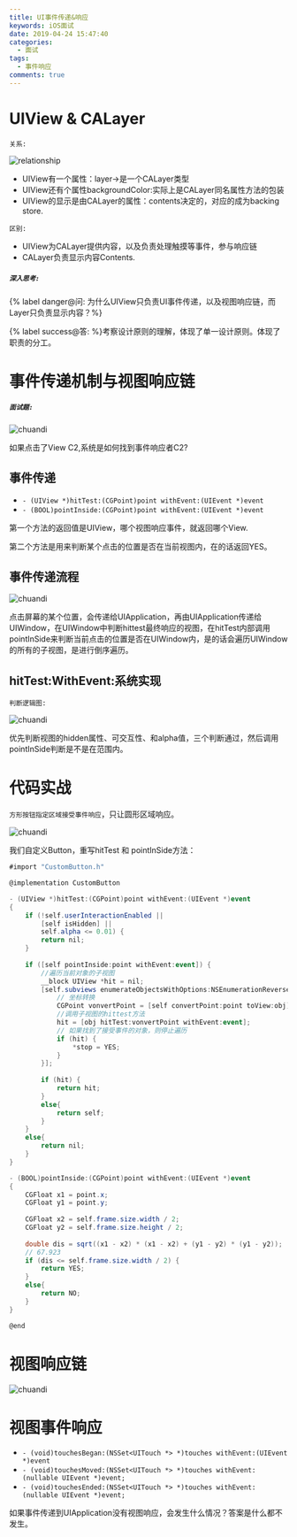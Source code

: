 ```yaml
---
title: UI事件传递&响应
keywords: iOS面试
date: 2019-04-24 15:47:40
categories: 
  - 面试
tags:
  - 事件响应
comments: true
---
```


# UIView & CALayer

`关系:`

![relationship](https://raw.githubusercontent.com/HaviLee/Blog-Images/master/Tech/calayer.png)

- UIView有一个属性：layer->是一个CALayer类型
- UIView还有个属性backgroundColor:实际上是CALayer同名属性方法的包装
- UIView的显示是由CALayer的属性：contents决定的，对应的成为backing store.

`区别:`

- UIView为CALayer提供内容，以及负责处理触摸等事件，参与响应链
- CALayer负责显示内容Contents.

##### `深入思考:`

{% label danger@问: 为什么UIView只负责UI事件传递，以及视图响应链，而Layer只负责显示内容？%}

{% label success@答: %}考察设计原则的理解，体现了单一设计原则。体现了职责的分工。

# 事件传递机制与视图响应链

##### `面试题:`

![chuandi](https://raw.githubusercontent.com/HaviLee/Blog-Images/master/Tech/responsder.png)

如果点击了View C2,系统是如何找到事件响应者C2?

## 事件传递

- `- (UIView *)hitTest:(CGPoint)point withEvent:(UIEvent *)event`
- `- (BOOL)pointInside:(CGPoint)point withEvent:(UIEvent *)event`

第一个方法的返回值是UIView，哪个视图响应事件，就返回哪个View.

第二个方法是用来判断某个点击的位置是否在当前视图内，在的话返回YES。

## 事件传递流程

![chuandi](https://raw.githubusercontent.com/HaviLee/Blog-Images/master/Tech/hittest.png)

点击屏幕的某个位置，会传递给UIApplication，再由UIApplication传递给UIWindow，在UIWindow中判断hittest最终响应的视图，在hitTest内部调用pointInSide来判断当前点击的位置是否在UIWindow内，是的话会遍历UIWindow的所有的子视图，是进行倒序遍历。

## hitTest:WithEvent:系统实现

`判断逻辑图:`

![chuandi](https://raw.githubusercontent.com/HaviLee/Blog-Images/master/Tech/luoji.png)

优先判断视图的hidden属性、可交互性、和alpha值，三个判断通过，然后调用pointInSide判断是不是在范围内。

# 代码实战

`方形按钮指定区域接受事件响应`，只让圆形区域响应。

![chuandi](https://raw.githubusercontent.com/HaviLee/Blog-Images/master/Tech/button.png)

我们自定义Button，重写hitTest 和 pointInSide方法：

```c#
#import "CustomButton.h"

@implementation CustomButton

- (UIView *)hitTest:(CGPoint)point withEvent:(UIEvent *)event
{
    if (!self.userInteractionEnabled ||
        [self isHidden] ||
        self.alpha <= 0.01) {
        return nil;
    }
    
    if ([self pointInside:point withEvent:event]) {
        //遍历当前对象的子视图
        __block UIView *hit = nil;
        [self.subviews enumerateObjectsWithOptions:NSEnumerationReverse usingBlock:^(__kindof UIView * _Nonnull obj, NSUInteger idx, BOOL * _Nonnull stop) {
            // 坐标转换
            CGPoint vonvertPoint = [self convertPoint:point toView:obj];
            //调用子视图的hittest方法
            hit = [obj hitTest:vonvertPoint withEvent:event];
            // 如果找到了接受事件的对象，则停止遍历
            if (hit) {
                *stop = YES;
            }
        }];
        
        if (hit) {
            return hit;
        }
        else{
            return self;
        }
    }
    else{
        return nil;
    }
}

- (BOOL)pointInside:(CGPoint)point withEvent:(UIEvent *)event
{
    CGFloat x1 = point.x;
    CGFloat y1 = point.y;
    
    CGFloat x2 = self.frame.size.width / 2;
    CGFloat y2 = self.frame.size.height / 2;
    
    double dis = sqrt((x1 - x2) * (x1 - x2) + (y1 - y2) * (y1 - y2));
    // 67.923
    if (dis <= self.frame.size.width / 2) {
        return YES;
    }
    else{
        return NO;
    }
}

@end
```

# 视图响应链

![chuandi](https://raw.githubusercontent.com/HaviLee/Blog-Images/master/Tech/responsderchain.png)

# 视图事件响应

- `- (void)touchesBegan:(NSSet<UITouch *> *)touches withEvent:(UIEvent *)event`
- `- (void)touchesMoved:(NSSet<UITouch *> *)touches withEvent:(nullable UIEvent *)event;`
- `- (void)touchesEnded:(NSSet<UITouch *> *)touches withEvent:(nullable UIEvent *)event;`

如果事件传递到UIApplication没有视图响应，会发生什么情况？答案是什么都不发生。

